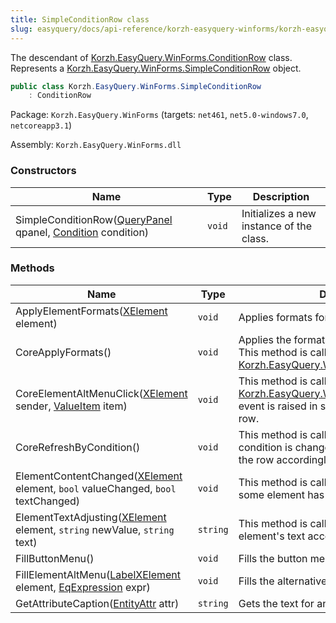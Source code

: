 ```yaml
---
title: SimpleConditionRow class
slug: easyquery/docs/api-reference/korzh-easyquery-winforms/korzh-easyquery-winforms-namespace/simpleconditionrow-class
---
```



The descendant of [Korzh.EasyQuery.WinForms.ConditionRow](/api-reference/korzh-easyquery-winforms/korzh-easyquery-winforms-namespace/conditionrow-class) class. Represents a [Korzh.EasyQuery.WinForms.SimpleConditionRow](/api-reference/korzh-easyquery-winforms/korzh-easyquery-winforms-namespace/simpleconditionrow-class) object.
```csharp
public class Korzh.EasyQuery.WinForms.SimpleConditionRow
    : ConditionRow

```
Package: `Korzh.EasyQuery.WinForms` (targets: `net461`, `net5.0-windows7.0`, `netcoreapp3.1`)

Assembly: `Korzh.EasyQuery.WinForms.dll`

### Constructors

| Name | Type | Description | 
| --- | --- | --- | 
| SimpleConditionRow([QueryPanel](/api-reference/korzh-easyquery-winforms/korzh-easyquery-winforms-namespace/querypanel-class) qpanel, [Condition](/api-reference/korzh-easyquery/korzh-easyquery-namespace/condition-class) condition) | `void` | Initializes a new instance of the <see cref="!:Korzh.EasyQuery.WinForms.QueryPanel.SimpleConditionRow" /> class. | 


### Methods

| Name | Type | Description | 
| --- | --- | --- | 
| ApplyElementFormats([XElement](/api-reference/korzh-easyquery-winforms/korzh-easyquery-winforms-namespace/xelement-class) element) | `void` | Applies formats for one element. | 
| CoreApplyFormats() | `void` | Applies the formats used in parent object. This method is called when row is added into [Korzh.EasyQuery.WinForms.XPanel](/api-reference/korzh-easyquery-winforms/korzh-easyquery-winforms-namespace/xpanel-class) | 
| CoreElementAltMenuClick([XElement](/api-reference/korzh-easyquery-winforms/korzh-easyquery-winforms-namespace/xelement-class) sender, [ValueItem](/api-reference/korzh-easyquery-winforms/korzh-easyquery-winforms-namespace/valueitem-class) item) | `void` | This method is called when [Korzh.EasyQuery.WinForms.XElement.AltClick](/api-reference/korzh-easyquery-winforms/korzh-easyquery-winforms-namespace/xelement-class) event is raised in some element of the current row. | 
| CoreRefreshByCondition() | `void` | This method is called when connected condition is changed  and we need to refresh the row accordingly. | 
| ElementContentChanged([XElement](/api-reference/korzh-easyquery-winforms/korzh-easyquery-winforms-namespace/xelement-class) element, `bool` valueChanged, `bool` textChanged) | `void` | This method is called when the content of some element has been changed | 
| ElementTextAdjusting([XElement](/api-reference/korzh-easyquery-winforms/korzh-easyquery-winforms-namespace/xelement-class) element, `string` newValue, `string` text) | `string` | This method is called when we need to adjust element's text according to its value | 
| FillButtonMenu() | `void` | Fills the button menu. | 
| FillElementAltMenu([LabelXElement](/api-reference/korzh-easyquery-winforms/korzh-easyquery-winforms-namespace/labelxelement-class) element, [EqExpression](/api-reference/korzh-easyquery/korzh-easyquery-namespace/eqexpression-class) expr) | `void` | Fills the alternative menu for some element. | 
| GetAttributeCaption([EntityAttr](/api-reference/korzh-easyquery/korzh-easyquery-namespace/entityattr-class) attr) | `string` | Gets the text for an attribute. |